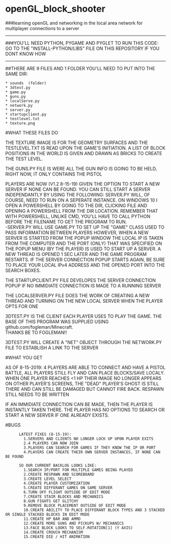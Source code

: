 # openGL_block_shooter
###learning openGL and networking in the local area network for multiplayer connections to a server

---

###YOU'LL NEED PYTHON, PYGAME AND PYGLET TO RUN THIS CODE:
      GO TO THE "INSTALL-PYTHON/LIBS" FILE ON THIS REPOSITORY IF YOU DONT KNOW HOW

---

##THERE ARE 9 FILES AND 1 FOLDER YOU'LL NEED TO PUT INTO THE SAME DIR:

```
* sounds  (folder)
* 3dtest.py
* game.py
* guns.py
* localServe.py
* network.py
* server.py
* startupclient.py
* testlevel.txt
* texture.png
```

#WHAT THESE FILES DO

THE TEXTURE IMAGE IS FOR THE GEOMETRY SURFACES AND THE TESTLEVEL.TXT IS READ UPON THE GAME'S INITIATION.  A LIST OF BLOCK POSITIONS 
IN THE WORLD IS GIVEN AND DRAWN AS BRICKS TO CREATE THE TEST LEVEL.  

THE GUNS.PY FILE IS WERE ALL THE GUN INFO IS GOING TO BE HELD, RIGHT NOW, IT ONLY CONTAINS THE PISTOL

PLAYERS ARE NOW (V1.2 8-15-19) GIVEN THE OPTION TO START A NEW SERVER IF NONE CAN BE FOUND.  YOU CAN STILL START A SERVER INDEPENDANTLY
BY USING THE FOLLOWING:
        SERVER.PY WILL, OF COURSE, NEED TO RUN ON A SEPERATE INSTANCE.  ON WINDOWS 10 I OPEN A POWERSHELL BY GOING TO THE DIR, CLICKING FILE AND
        OPENING A POWERSHELL FROM THE DIR LOCATION.  REMEMBER THAT WITH POWERSHELL, UNLIKE CMD, YOU'LL HAVE TO CALL PYTHON BEFORE THE FILENAME TO
        GET THE PROGRAM TO RUN.  
          -SERVER.PY WILL USE GAME.PY TO SET UP THE "GAME" CLASS USED TO PASS INFORMATION BETWEEN PLAYERS
HOWEVER, WHEN A NEW SERVER IS STARTED FROM THE POPUP WINDOW THE LOCAL IP IS TAKEN FROM THE COMPUTER AND THE PORT (ONLY) THAT WAS
SPECIFIED ON THE POPUP MENU (BY THE PLAYER) IS USED TO START UP A SERVER.  A NEW THREAD IS OPENED 1 SEC LATER AND THE GAME PROGRAM
RESTARTS.  IF THE SERVER CONNECTION POPUP STARTS AGAIN, BE SURE TO PLACE YOUR LOCAL IPv4 ADDRESS AND THE OPENED PORT INTO THE
SEARCH BOXES.

THE STARTUPCLIENT.PY FILE DEVELOPES THE SERVER CONNECTION POPUP IF NO IMMIDIATE CONNECTION IS MADE TO A RUNNING SERVER

THE LOCALSERVER.PY FILE DOES THE WORK OF CREATING A NEW THREAD AND TURNING ON THE NEW LOCAL SERVER WHEN THE PLAYER OPTS FOR ONE


3DTEST.PY IS THE CLIENT EACH PLAYER USES TO PLAY THE GAME.  THE BASE OF THIS PROGRAM WAS SUPPLIED USING github.com/fogleman/Minecraft.  
THANKS BE TO FOGLEMAN!!

3DTEST.PY WILL CREATE A "NET" OBJECT THROUGH THE NETWORK.PY FILE TO ESTABLISH A LINK TO THE SERVER

#WHAT YOU GET

AS OF 8-15-2019:
  4 PLAYERS ARE ABLE TO CONNECT AND HAVE A PISTOL BATTLE, ALL PLAYERS STILL FLY AND CAN PLACE BLOCKS/SAVE LOCALY.  
  WHEN ONE PLAYER REACHES <1 HP THEIR IMAGE NO LONGER APPEARS ON OTHER PLAYER'S SCREENS, THE "DEAD" PLAYER'S GHOST IS STILL THERE
  AND CAN STILL BE DAMAGED BUT CANNOT FIRE BACK.  RESPAWN STILL NEEDS TO BE WRITTEN
  
  IF AN IMMIDIATE CONNECTION CAN BE MADE, THEN THE PLAYER IS INSTANTLY TAKEN THERE. THE PLAYER HAS NO OPTIONS TO SEARCH OR START
  A NEW SERVER IF ONE ALREADY EXISTS.
  
  #BUGS
  
          LATEST FIXES (8-15-19): 
            1.SERVERS AND CLIENTS NO LONGER LOCK UP UPON PLAYER EXITS
            2.4 PLAYERS CAN NOW JOIN
            3.PLAYERS CAN SEARCH FOR GAMES IF THEY KNOW THE IP OR PORT
            4.PLAYERS CAN CREATE THEIR OWN SERVER INSTANCES, IF NONE CAN BE FOUND
  
          SO OUR CURRENT BACKLOG LOOKS LIKE:
            1.SEARCH IP/PORT FOR MULTIPLE GAMES BEING PLAYED 
            2.CREATE RESPAWN AND SCOREBOARD
            3.CREATE LEVEL SELECT 
            4.CREATE PLAYER CUSTOMIZATION
            5.CREATE DIFFERANT GAMES ON SAME SERVER
            6.TURN OFF FLIGHT OUTSIDE OF EDIT MODE
            7.CREATE STAIR BLOCKS AND MECHANICS
            8.GUN FIGHTS GET GLITCHY
            9.REMOVE BLOCK PLACEMENT OUTSIDE OF EDIT MODE
            10.CREATE ABILITY TO PLACE DIFFERANT BLOCK TYPES AND 3 STACKED OR SINGLE STACKED BLOCKS IN EDIT MODE
            11.CREATE HP BAR AND AMMO
            12.CREATE MORE GUNS AND PICKUPS W/ MECHANICS
            13.FACE BLOCK LOOKS TO SELF.ROTATION[1] (Y AXIS)
            14.CREATE CROUCH MECHANISM
            15.CREATE DIE / HIT ANIMATION
            
